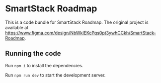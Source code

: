 
  # SmartStack Roadmap

  This is a code bundle for SmartStack Roadmap. The original project is available at https://www.figma.com/design/NbWkIEKcPqs0pt3ywhCCkh/SmartStack-Roadmap.

  ## Running the code

  Run `npm i` to install the dependencies.

  Run `npm run dev` to start the development server.
  